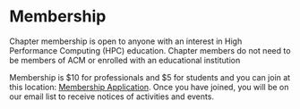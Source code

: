
# Membership

Chapter membership is open to anyone with an interest in High Performance Computing (HPC) education.
Chapter members do not need to be members of ACM or enrolled with an educational institution

Membership is $10 for professionals and $5 for students and you can join at this location: [Membership Application](https://services.acm.org/public/qj/chapqj/chapqj_control.cfm?chap=116970).
Once you have joined, you will be on our email list to receive notices of activities and events.
